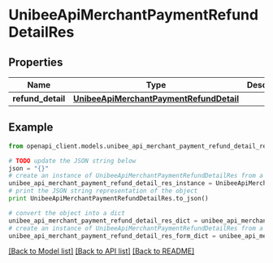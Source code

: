 # UnibeeApiMerchantPaymentRefundDetailRes


## Properties

Name | Type | Description | Notes
------------ | ------------- | ------------- | -------------
**refund_detail** | [**UnibeeApiMerchantPaymentRefundDetail**](UnibeeApiMerchantPaymentRefundDetail.md) |  | [optional] 

## Example

```python
from openapi_client.models.unibee_api_merchant_payment_refund_detail_res import UnibeeApiMerchantPaymentRefundDetailRes

# TODO update the JSON string below
json = "{}"
# create an instance of UnibeeApiMerchantPaymentRefundDetailRes from a JSON string
unibee_api_merchant_payment_refund_detail_res_instance = UnibeeApiMerchantPaymentRefundDetailRes.from_json(json)
# print the JSON string representation of the object
print UnibeeApiMerchantPaymentRefundDetailRes.to_json()

# convert the object into a dict
unibee_api_merchant_payment_refund_detail_res_dict = unibee_api_merchant_payment_refund_detail_res_instance.to_dict()
# create an instance of UnibeeApiMerchantPaymentRefundDetailRes from a dict
unibee_api_merchant_payment_refund_detail_res_form_dict = unibee_api_merchant_payment_refund_detail_res.from_dict(unibee_api_merchant_payment_refund_detail_res_dict)
```
[[Back to Model list]](../README.md#documentation-for-models) [[Back to API list]](../README.md#documentation-for-api-endpoints) [[Back to README]](../README.md)


